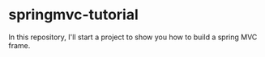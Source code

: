 # springmvc-tutorial
In this repository, I'll start a project to show you how to build a spring MVC frame.
